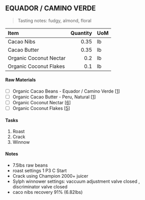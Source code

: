 ## EQUADOR / CAMINO VERDE 
> Tasting notes: fudgy, almond, floral

| Item | Quantity | UoM  |
| :---     | ---:    | :--- |
| Cacao Nibs  | 0.35    | lb    |
| Cacao Butter   | 0.35    | lb    |
| Organic Coconut Nectar    | 0.2      | lb      |
| Organic Coconut Flakes     | 0.1      | lb      |

#### Raw Materials
- [ ] Organic Cacao Beans -  Equador / Camino Verde [[1](/vendors)]
- [ ] Organic Cacao Butter - Peru, Natural [[1](/vendors)]
- [ ] Organic Coconut Nectar [[6](/vendors)]
- [ ] Organic Coconut Flakes [[5](/vendors)]

#### Tasks
1. Roast
2. Crack
3. Winnow

#### Notes
- 7.5lbs raw beans
- roast settings 1 P3 C Start
- Crack using Champion 2000+ juicer
- Sylph winnower settings: vaccuum adjustment valve closed , discriminator valve closed
- caco nibs recovery 91% (6.82lbs)
